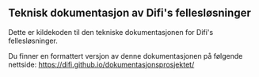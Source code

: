 ## Teknisk dokumentasjon av Difi's fellesløsninger

Dette er kildekoden til den tekniske dokumentasjonen for Difi's fellesløsninger.

Du finner en formattert versjon av denne dokumentasjonen på følgende nettside: https://difi.github.io/dokumentasjonsprosjektet/
